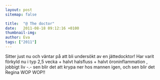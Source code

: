 ```yaml
---
layout: post
sitemap: false

title:  "@ The doctor"
date:   2011-08-18 09:12:16 +0100
thumbnail-img: 
author: Eva
tags: ["2011"]
---
```


Sitter just nu och väntar på att bli undersökt av en jättedocktor! Har varit förkyld nu i typ 2,5 vecka + halvt halsfluss + halvt öroninflammation , jobbigt liv -.- sen blir det att krypa ner hos mannen igen, och sen blir det Regina WOP WOP!!


